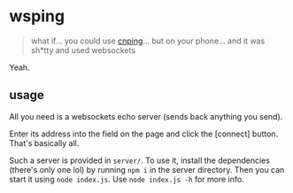 # wsping

> what if... you could use [cnping](https://github.com/cntools/cnping)... but on your phone... and it was sh\*tty and used websockets

Yeah.

## usage

All you need is a websockets echo server (sends back anything you send).

Enter its address into the field on the page and click the \[connect\] button. That's basically all.

Such a server is provided in `server/`.
To use it, install the dependencies (there's only one lol) by running `npm i` in the server directory.
Then you can start it using `node index.js`. Use `node index.js -h` for more info.
